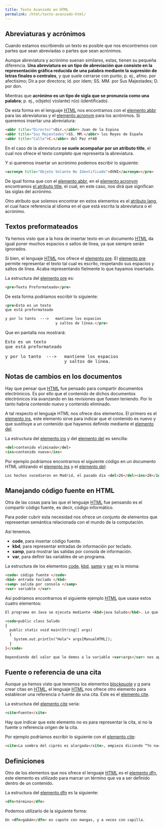 ```yaml
---
title: Texto Avanzado en HTML
permalink: /html/texto-avanzado-html/
---
```


## Abreviaturas y acrónimos

Cuando estamos escribiendo un texto es posible que nos encontremos con partes que sean abreviadas o partes que sean acrónimos.

Aunque abreviatura y acrónimo suenan similares, estas, tienen su pequeña diferencia. **Una abreviatura es un tipo de abreviación que consiste en la representación gráfica reducida de una palabra mediante la supresión de letras finales o centrales**, y que suele cerrarse con punto; p. ej., afmo. por afectísimo; Dir.a por directora; íd. por ídem; SS. MM. por Sus Majestades; D. por don.

Mientras que **acrónimo es un tipo de sigla que se pronuncia como una palabra**; p. ej., o(bjeto) v(olante) n(o) i(dentificado).

De esta forma en el lenguaje [HTML][ManualHTML] nos encontramos con el [elemento abbr][ABBR] para las abreviaturas y el [elemento acronym][ACRONYM] para los acrónimos. Si queremos insertar una abreviatura:

~~~html
<abbr title="Director">Dir.</abbr> Juan de la Espina
<abbr title="Sus Majestades">SS. MM.</abbr> los Reyes de España
<abbr title="Calle">C.</abbr> del Pez nº40
~~~

En el caso de la abreviatura **se suele acompañar por un atributo title**, el cual nos ofrece el texto completo que representa la abreviatura.

Y si queremos insertar un acrónimo podemos escribir lo siguiente:

~~~html
<acronym title="Objeto Volante No Identificado">OVNI</acronym></pre>
~~~

De igual forma que con el [elemento abbr][ABBR], en el [elemento acronym][ACRONYM] encontramos [el atributo title][Title], el cual, en este caso, nos dirá que significan las siglas del acrónimo.

Otro atributo que solemos encontrar en estos elementos es el [atributo lang][Lang], el cual hace referencia al idioma en el que está escrita la abreviatura o el acrónimo.

## Textos preformateados
Ya hemos visto que a la hora de insertar texto en un documento [HTML][ManualHTML] da igual poner muchos espacios o saltos de línea, ya que siempre serán ignorados.

Si bien, el lenguaje [HTML][ManualHTML] nos ofrece el [elemento pre][PRE]. El [elemento pre][PRE] permite representar el texto tal cual es escrito, respetando sus espacios y saltos de línea. Acaba representando fielmente lo que hayamos insertado.

La estructura del [elemento pre][PRE] es:

~~~html
<pre>Texto Preformateado</pre>
~~~

De esta forma podríamos escribir lo siguiente:

~~~html
<pre>Esto es un texto
que está preformateado

y por lo tanto  --->   mantiene los espacios
                       y saltos de línea.</pre>
~~~

Que en pantalla nos mostrará:

<pre>Esto es un texto
que está preformateado

y por lo tanto  --->   mantiene los espacios
                       y saltos de línea.</pre>

## Notas de cambios en los documentos

Hay que pensar que [HTML][ManualHTML] fue pensado para compartir documentos electrónicos. Es por ello que el contenido de dichos documentos electrónicos iría avanzando en las revisiones que fuesen teniendo. Por lo tanto habría contenido nuevo y contenido eliminado.

A tal respecto el lenguaje HTML nos ofrece dos elementos. El primero es el [elemento ins][INS], este elemento sirve para indicar que el contenido es nuevo y que sustituye a un contenido que hayamos definido mediante el [elemento del][DEL].

La estructura del [elemento ins][INS] y del [elemento del][DEL] es sencilla:

~~~html
<del>contenido eliminado</del>
<ins>contenido nuevo</ins>
~~~

Por ejemplo podríamos encontrarnos el siguiente código en un documento HTML utilizando el [elemento ins][INS] y el [elemento del][DEL]:

~~~html
Los hechos sucedieron en Madrid, el pasado día <del>26</del><ins>28</ins> de febrero.
~~~

## Manejando código fuente en HTML

Otra de las cosas para las que el lenguaje [HTML][ManualHTML] fue pensando es el compartir código fuente, es decir, código informático.

Para poder cubrir esta necesidad nos ofrece un conjunto de elementos que representan semántica relacionada con el mundo de la computación.

Así tenemos.

*   **code**, para insertar código fuente.
*   **kbd**, para representar entradas de información por teclado.
*   **samp**, para mostrar las salidas por consola de información.
*   **var**, para definir las variables de un programa.

La estructura de los elementos [code][CODE], [kbd][KBD], [samp][SAMP] y [var][VAR] es la misma:

~~~html
<code> código fuente </code>
<kbd> entrada teclado </kbd>
<samp> salida por consola </samp>
<var> variable </var>
~~~

Así podríamos encontrarnos el siguiente ejemplo [HTML][ManualHTML] que usase estos cuatro elementos:

~~~html
El programa en Java se ejecuta mediante <kbd>java Saludo</kbd>. Lo que hará este código es ejecutar el siguiente programa.

<code>public class Saludo
{
  public static void main(String[] args)
  {
    System.out.println("Hola"+ args[ManualHTML]);
  }
}</code>

Dependiendo del valor que le demos a la variable <var>args</var> nos aparecerá un saludo u otro. Así si ejecutamos como <kbd>java Saludo Esther</kbd> por pantalla nos mostrará <samp>Hola Esther</samp>
~~~

## Fuente o referencia de una cita

Aunque ya hemos visto que tenemos los elementos [blockquote][BLOCKQUOTE] y [q][Q] para crear citas en [HTML][ManualHTML], el lenguaje [HTML][ManualHTML] nos ofrece otro elemento para establecer una referencia o fuente de una cita. Este es el [elemento cite][CITE].

La estructura del [elemento cite][CITE] sería:

~~~html
<cite>Fuente</cite>
~~~

Hay que indicar que este elemento no es para representar la cita, si no la fuente o referencia origen de la cita.

Por ejemplo podríamos escribir lo siguiente con el [elemento cite][CITE]:

~~~html
<cite>La sombra del ciprés es alargada</cite>, empieza diciendo “Yo nací en Ávila, la vieja ciudad de las murallas…"
~~~

## Definiciones

Otro de los elementos que nos ofrece el lenguaje [HTML][ManualHTML] es el [elemento dfn][DFN], este elemento es utilizado para marcar un término que va a ser definido dentro de un contenido.

La estructura del [elemento dfn][DFN] es la siguiente:

~~~html
<dfn>término</dfn>
~~~

Podemos utilizarlo de la siguiente forma:

~~~html
Un <dfn>gabán</dfn> es capote con mangas, y a veces con capilla.
~~~

[ManualHTML]: http://www.manualweb.net/tutorial-html/
[ABBR]: http://www.w3api.com/wiki/HTML:ABBR
[ACRONYM]: http://www.w3api.com/wiki/HTML:ACRONYM
[Title]: http://www.w3api.com/wiki/HTML:Title
[Lang]: http://www.w3api.com/wiki/HTML:Lang
[PRE]: http://www.w3api.com/wiki/HTML:PRE
[INS]: http://www.w3api.com/wiki/HTML:INS
[DEL]: http://www.w3api.com/wiki/HTML:DEL
[CODE]: http://www.w3api.com/wiki/HTML:CODE
[KBD]: http://www.w3api.com/wiki/HTML:KBD
[SAMP]: http://www.w3api.com/wiki/HTML:SAMP
[VAR]: http://www.w3api.com/wiki/HTML:VAR
[BLOCKQUOTE]: http://www.w3api.com/wiki/HTML:BLOCKQUOTE
[Q]: http://www.w3api.com/wiki/HTML:Q
[CITE]: http://www.w3api.com/wiki/HTML:CITE
[DFN]: http://www.w3api.com/wiki/HTML:DFN
